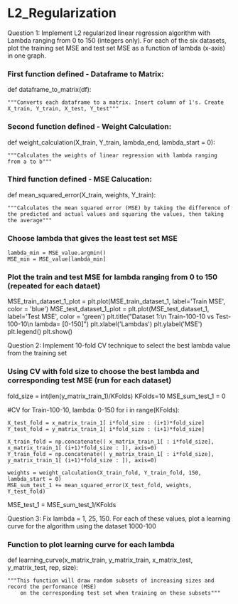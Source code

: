 # L2_Regularization

Question 1: Implement L2 regularized linear regression algorithm with Lambda ranging from 0 to 150 (integers only). For each of the six datasets, plot the training set MSE and test set MSE as a function of lambda (x-axis) in one graph. 

### First function defined - Dataframe to Matrix:
def dataframe_to_matrix(df):

    """Converts each dataframe to a matrix. Insert column of 1's. Create X_train, Y_train, X_test, Y_test"""
    
### Second function defined - Weight Calculation:
def weight_calculation(X_train, Y_train, lambda_end, lambda_start = 0):

    """Calculates the weights of linear regression with lambda ranging from a to b"""

### Third function defined - MSE Calucation:
def mean_squared_error(X_train, weights, Y_train):

    """Calculates the mean squared error (MSE) by taking the difference of 
    the predicted and actual values and squaring the values, then taking the average"""
    
### Choose lambda that gives the least test set MSE
    lambda_min = MSE_value.argmin()
    MSE_min = MSE_value[lambda_min]

### Plot the train and test MSE for lambda ranging from 0 to 150 (repeated for each dataet)
MSE_train_dataset_1_plot = plt.plot(MSE_train_dataset_1, label='Train MSE', color = 'blue')
MSE_test_dataset_1_plot = plt.plot(MSE_test_dataset_1, label='Test MSE', color = 'green')
plt.title("Dataset 1:\n Train-100-10  vs Test-100-10\n lambda= [0-150]")
plt.xlabel('Lambdas')
plt.ylabel('MSE')
plt.legend()
plt.show()


Question 2: Implement 10-fold CV technique to select the best lambda value from the training set

### Using CV with fold size to choose the best lambda and corresponding test MSE (run for each dataset)

fold_size = int(len(y_matrix_train_1)/KFolds)
KFolds=10
MSE_sum_test_1 = 0 

#CV for Train-100-10, lambda: 0-150
for i in range(KFolds):

    X_test_fold = x_matrix_train_1[ i*fold_size : (i+1)*fold_size]
    Y_test_fold = y_matrix_train_1[ i*fold_size : (i+1)*fold_size]
    
    X_train_fold = np.concatenate(( x_matrix_train_1[ : i*fold_size], x_matrix_train_1[ (i+1)*fold_size : ]), axis=0)
    Y_train_fold = np.concatenate(( y_matrix_train_1[ : i*fold_size], y_matrix_train_1[ (i+1)*fold_size : ]), axis=0)
    
    weights = weight_calculation(X_train_fold, Y_train_fold, 150, lambda_start = 0)
    MSE_sum_test_1 += mean_squared_error(X_test_fold, weights, Y_test_fold)

MSE_test_1 = MSE_sum_test_1/KFolds

Question 3: Fix lambda = 1, 25, 150. For each of these values, plot a learning curve for the algorithm using the dataset 1000-100

### Function to plot learning curve for each lambda
def learning_curve(x_matrix_train, y_matrix_train, x_matrix_test, y_matrix_test, rep, size):

    """This function will draw random subsets of increasing sizes and record the performance (MSE) 
        on the corresponding test set when training on these subsets"""
   
